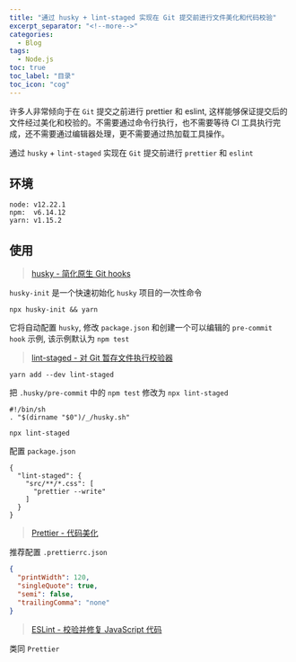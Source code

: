 ```yaml
---
title: "通过 husky + lint-staged 实现在 Git 提交前进行文件美化和代码校验"
excerpt_separator: "<!--more-->"
categories:
  - Blog
tags:
  - Node.js
toc: true
toc_label: "目录"
toc_icon: "cog"
---
```


许多人非常倾向于在 `Git` 提交之前进行 prettier 和 eslint, 这样能够保证提交后的文件经过美化和校验的。不需要通过命令行执行，也不需要等待 CI 工具执行完成，还不需要通过编辑器处理，更不需要通过热加载工具操作。

<!--more-->

通过 `husky` + `lint-staged` 实现在 `Git` 提交前进行 `prettier` 和 `eslint`

## 环境

```
node: v12.22.1
npm:  v6.14.12
yarn: v1.15.2
```

## 使用

> [husky - 简化原生 Git hooks](https://github.com/typicode/husky)

`husky-init` 是一个快速初始化 `husky` 项目的一次性命令

```shell
npx husky-init && yarn
```

它将自动配置 `husky`, 修改 `package.json` 和创建一个可以编辑的 `pre-commit hook` 示例, 该示例默认为 `npm test`

> [lint-staged - 对 Git 暂存文件执行校验器](https://github.com/okonet/lint-staged)

```shell
yarn add --dev lint-staged
```

把 `.husky/pre-commit` 中的 `npm test` 修改为 `npx lint-staged`

```shell
#!/bin/sh
. "$(dirname "$0")/_/husky.sh"

npx lint-staged
```

配置 `package.json`

```
{
  "lint-staged": {
    "src/**/*.css": [
      "prettier --write"
    ]
  }
}
```

> [Prettier - 代码美化](https://github.com/prettier/prettier)

推荐配置 `.prettierrc.json`

```json
{
  "printWidth": 120,
  "singleQuote": true,
  "semi": false,
  "trailingComma": "none"
}
```

> [ESLint - 校验并修复 JavaScript 代码](https://github.com/eslint/eslint)

类同 `Prettier`


